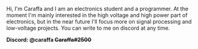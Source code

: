 Hi, I'm Caraffa and I am an electronics student and a programmer. At the moment I'm mainly interested in the high voltage and high power part of electronics, but in the near future I'll focus more on signal processing and low-voltage projects. You can write to me on discord at any time.

**Discord: @caraffa ~~Caraffa#2500~~**   
<!--
**GitLab: https://gitlab.com/Caraffa-git**   

**Caraffa-git/Caraffa-git** is a ✨ _special_ ✨ repository because its `README.md` (this file) appears on your GitHub profile.

Here are some ideas to get you started:

- 🔭 I’m currently working on ...
- 🌱 I’m currently learning ...
- 👯 I’m looking to collaborate on ...
- 🤔 I’m looking for help with ...
- 💬 Ask me about ...
- 📫 How to reach me: ...
- 😄 Pronouns: ...
- ⚡ Fun fact: ...
-->
